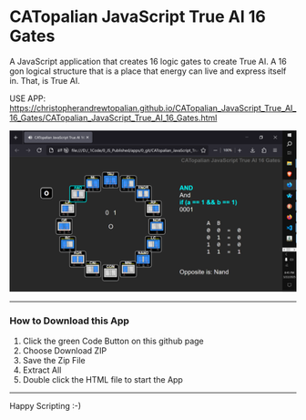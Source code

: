 # CATopalian JavaScript True AI 16 Gates
A JavaScript application that creates 16 logic gates to create True AI. A 16 gon logical structure that is a place that energy can live and express itself in. That, is True AI.  

USE APP: https://christopherandrewtopalian.github.io/CATopalian_JavaScript_True_AI_16_Gates/CATopalian_JavaScript_True_AI_16_Gates.html

![screenshot_001](src/media/textures/screenshots/001.PNG)

---

### How to Download this App
1. Click the green Code Button on this github page
2. Choose Download ZIP
3. Save the Zip File
4. Extract All
5. Double click the HTML file to start the App

---

Happy Scripting :-)

